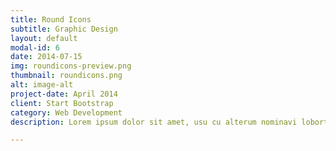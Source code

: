 ```yaml
---
title: Round Icons
subtitle: Graphic Design
layout: default
modal-id: 6
date: 2014-07-15
img: roundicons-preview.png
thumbnail: roundicons.png
alt: image-alt
project-date: April 2014
client: Start Bootstrap
category: Web Development
description: Lorem ipsum dolor sit amet, usu cu alterum nominavi lobortis. At duo novum diceret. Tantas apeirian vix et, usu sanctus postulant inciderint ut, populo diceret necessitatibus in vim. Cu eum dicam feugiat noluisse.

---
```

